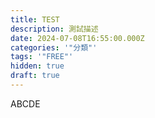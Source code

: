 ```yaml
---
title: TEST
description: 測試描述
date: 2024-07-08T16:55:00.000Z
categories: '"分類"'
tags: '"FREE"'
hidden: true
draft: true
---
```

ABCDE
